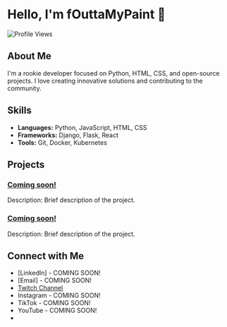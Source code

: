 # Hello, I'm **fOuttaMyPaint** 👋

![Profile Views](https://komarev.com/ghpvc/?username=fOuttaMyPaint&color=blue)

## About Me

I'm a rookie developer focused on Python, HTML, CSS, and open-source projects. I love creating innovative solutions and contributing to the community.

## Skills

- **Languages:** Python, JavaScript, HTML, CSS
- **Frameworks:** Django, Flask, React
- **Tools:** Git, Docker, Kubernetes

## Projects

### [Coming soon!](link-to-project)
Description: Brief description of the project.

### [Coming soon!](link-to-project)
Description: Brief description of the project.

## Connect with Me

- [LinkedIn] - COMING SOON!
- [Email] - COMING SOON!
- [Twitch Channel](www.twitch.tv/fOuttaMyPaint)
- Instagram - COMING SOON!
- TikTok - COMING SOON!
- YouTube - COMING SOON!
- 
